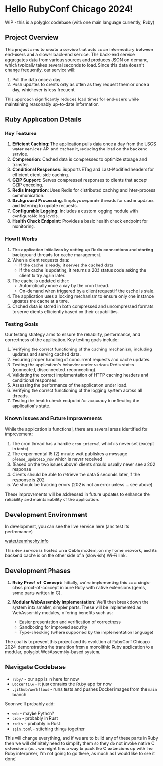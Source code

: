 # Hello RubyConf Chicago 2024!
WIP - this is a polyglot codebase (with one main language currently, Ruby)

## Project Overview

This project aims to create a service that acts as an intermediary between end-users and a slower back-end service. The back-end service aggregates data from various sources and produces JSON on-demand, which typically takes several seconds to load. Since this data doesn't change frequently, our service will:

1. Pull the data once a day
2. Push updates to clients only as often as they request them or once a day, whichever is less frequent

This approach significantly reduces load times for end-users while maintaining reasonably up-to-date information.

## Ruby Application Details

### Key Features

1. **Efficient Caching**: The application pulls data once a day from the USGS water services API and caches it, reducing the load on the backend service.
2. **Compression**: Cached data is compressed to optimize storage and transfer.
3. **Conditional Responses**: Supports ETag and Last-Modified headers for efficient client-side caching.
4. **GZIP Support**: Serves compressed responses to clients that accept GZIP encoding.
5. **Redis Integration**: Uses Redis for distributed caching and inter-process communication.
6. **Background Processing**: Employs separate threads for cache updates and listening to update requests.
7. **Configurable Logging**: Includes a custom logging module with configurable log levels.
8. **Health Check Endpoint**: Provides a basic health check endpoint for monitoring.

### How It Works

1. The application initializes by setting up Redis connections and starting background threads for cache management.
2. When a client requests data:
   - If the cache is ready, it serves the cached data.
   - If the cache is updating, it returns a 202 status code asking the client to try again later.
3. The cache is updated either:
   - Automatically once a day by the cron thread.
   - On-demand when triggered by a client request if the cache is stale.
4. The application uses a locking mechanism to ensure only one instance updates the cache at a time.
5. Cached data is stored in both compressed and uncompressed formats to serve clients efficiently based on their capabilities.

### Testing Goals

Our testing strategy aims to ensure the reliability, performance, and correctness of the application. Key testing goals include:

1. Verifying the correct functioning of the caching mechanism, including updates and serving cached data.
2. Ensuring proper handling of concurrent requests and cache updates.
3. Testing the application's behavior under various Redis states (connected, disconnected, reconnecting).
4. Validating the correct implementation of HTTP caching headers and conditional responses.
5. Assessing the performance of the application under load.
6. Verifying the correct functioning of the logging system across all threads.
7. Testing the health check endpoint for accuracy in reflecting the application's state.

### Known Issues and Future Improvements

While the application is functional, there are several areas identified for improvement:

<!--
1. ~~Enhance logging functionality to work consistently across all threads.~~
1. ~~Ensure that health checks can pass prior to when a first request is received~~
1. ~~Improve health checks to provide more detailed information about the application's state.~~
1. ~~Refine error handling, particularly for Redis connection issues.~~
1. ~~Implement more granular health check endpoints to distinguish between different types of failures.~~
1. ~~Improve the resilience of Redis subscriptions to handle disconnections and reconnections gracefully.~~
-->

1. The cron thread has a handle `cron_interval` which is never set (except in tests)
1. The experimental 15 (2) minute wait publishes a message `please_update15_now` which is never received
1. (Based on the two issues above) clients should usually never see a 202 response
1. Clients should be able to retrieve the data 5 seconds later, if the response is 202
1. We should be tracking errors (202 is not an error unless ... see above)

These improvements will be addressed in future updates to enhance the reliability and maintainability of the application.

## Development Environment

In development, you can see the live service here (and test its performance):

[water.teamhephy.info](https://water.teamhephy.info/data)

This dev service is hosted on a Cable modem, on my home network, and its backend cache is on the other side of a (slow-ish) Wi-Fi link.

## Development Phases

1. **Ruby Proof-of-Concept**: Initially, we're implementing this as a single-class proof-of-concept in pure Ruby with native extensions (gems, some parts written in C).

2. **Modular WebAssembly Implementation**: We'll then break down the system into smaller, simpler parts. These will be implemented as WebAssembly modules, offering benefits such as:
   - Easier presentation and verification of correctness
   - Sandboxing for improved security
   - Type-checking (where supported by the implementation language)

The goal is to present this project and its evolution at RubyConf Chicago 2024, demonstrating the transition from a monolithic Ruby application to a modular, polyglot WebAssembly-based system.

## Navigate Codebase

* `ruby/` - our app is in here for now
* `Dockerfile` - it just contains the Ruby app for now
* `.github/workflows` - runs tests and pushes Docker images from the `main` branch

Soon we'll probably add:
* `web` - maybe Python?
* `cron` - probably in Rust
* `redis` - probably in Rust
* `spin.toml` - stitching things together

This will change everything, and if we are to build any of these parts in Ruby
then we will definitely need to simplify them so they do not invoke native C
extensions (or... we might find a way to pack the C extensions up with the Ruby
interpreter, I'm not going to go there, as much as I would like to see it done)
